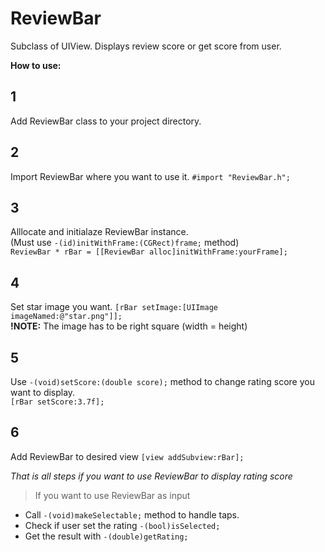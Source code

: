 # ReviewBar
Subclass of UIView. Displays review score or get score from user.

 **How to use:**

## 1
   Add ReviewBar class to your project directory.
## 2
   Import ReviewBar where you want to use it.
   `#import "ReviewBar.h";`
## 3
Alllocate and initialaze ReviewBar instance. <br>
 (Must use `-(id)initWithFrame:(CGRect)frame;` method)<br>
`ReviewBar * rBar = [[ReviewBar alloc]initWithFrame:yourFrame];`
## 4
  Set star image you want. `[rBar setImage:[UIImage imageNamed:@"star.png"]];`
  <br> **!NOTE:** The image has to be right square (width = height)
## 5
  Use `-(void)setScore:(double score);` method to change rating score you want to display.
  <br>`[rBar setScore:3.7f];`

## 6
   Add ReviewBar to desired view
   `[view addSubview:rBar];`

 *That is all steps if you want to use ReviewBar to display rating score*

> If you want to use ReviewBar as input

* Call `-(void)makeSelectable;` method to handle taps.
* Check if user set the rating `-(bool)isSelected;`
* Get the result with `-(double)getRating;`
